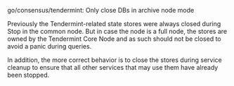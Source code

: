 go/consensus/tendermint: Only close DBs in archive node mode

Previously the Tendermint-related state stores were always closed during
Stop in the common node. But in case the node is a full node, the stores
are owned by the Tendermint Core Node and as such should not be closed
to avoid a panic during queries.

In addition, the more correct behavior is to close the stores during
service cleanup to ensure that all other services that may use them have
already been stopped.
